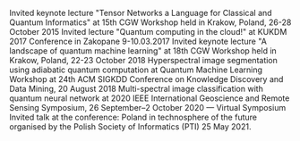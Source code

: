 Invited keynote lecture "Tensor Networks a Language for Classical and Quantum Informatics" at 15th CGW Workshop held in Krakow, Poland, 26-28 October 2015
Invited lecture "Quantum computing in the cloud!" at KUKDM 2017 Conference in Zakopane 9-10.03.2017
Invited keynote lecture "A landscape of quantum machine learning" at 18th CGW Workshop held in Krakow, Poland, 22-23 October 2018
Hyperspectral image segmentation using adiabatic quantum computation at Quantum Machine Learning Workshop at 24th ACM SIGKDD Conference on Knowledge Discovery and Data Mining, 20 August 2018
Multi-spectral image classification with quantum neural network at 2020 IEEE International Geoscience and Remote Sensing Symposium, 26 September–2 October 2020 — Virtual Symposium
Invited talk at the conference: Poland in technosphere of the future organised by the Polish Society of Informatics (PTI) 25 May 2021.
